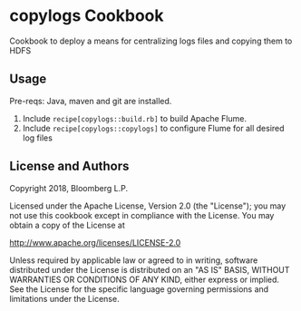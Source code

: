 copylogs Cookbook
===============
Cookbook to deploy a means for centralizing logs files and copying them to HDFS

Usage
-----
Pre-reqs: Java, maven and git are installed.

1. Include `recipe[copylogs::build.rb]` to build Apache Flume.
4. Include `recipe[copylogs::copylogs]` to configure Flume for all desired log files

License and Authors
-------------------
Copyright 2018, Bloomberg L.P.

Licensed under the Apache License, Version 2.0 (the "License");
you may not use this cookbook except in compliance with the License.
You may obtain a copy of the License at

http://www.apache.org/licenses/LICENSE-2.0

Unless required by applicable law or agreed to in writing, software
distributed under the License is distributed on an "AS IS" BASIS,
WITHOUT WARRANTIES OR CONDITIONS OF ANY KIND, either express or implied.
See the License for the specific language governing permissions and
limitations under the License.

